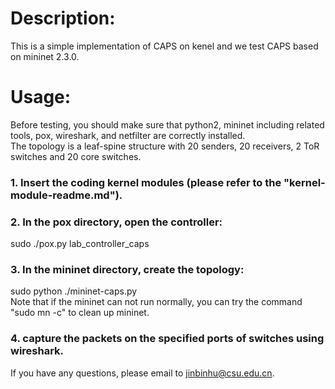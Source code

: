 # Description:  
This is a simple implementation of CAPS on kenel and we test CAPS based on mininet 2.3.0.  
  
# Usage:  
Before testing, you should make sure that python2, mininet including related tools, pox, wireshark, and netfilter are correctly installed.   
The topology is a leaf-spine structure with 20 senders, 20 receivers, 2 ToR switches and 20 core switches.  
  
### 1. Insert the coding kernel modules (please refer to the "kernel-module-readme.md").   
  
### 2. In the pox directory, open the controller:   
sudo ./pox.py lab_controller_caps  
  
### 3. In the mininet directory, create the topology:    
sudo python ./mininet-caps.py  
Note that if the mininet can not run normally, you can try the command "sudo mn -c" to clean up mininet.   
  
### 4. capture the packets on the specified ports of switches using wireshark.  
  
If you have any questions, please email to jinbinhu@csu.edu.cn.  
